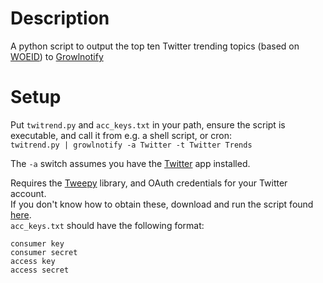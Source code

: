 # Description #

A python script to output the top ten Twitter trending topics (based on [WOEID][1]) to [Growlnotify][2]

# Setup #

Put `twitrend.py` and `acc_keys.txt` in your path, ensure the script is executable, and call it from e.g. a shell script, or cron:  
`twitrend.py | growlnotify -a Twitter -t Twitter Trends`  


The `-a` switch assumes you have the [Twitter][3] app installed.  

Requires the [Tweepy][4] library, and OAuth credentials for your Twitter account.  
If you don't know how to obtain these, download and run the script found [here][5].  
`acc_keys.txt` should have the following format:  

`consumer key`  
`consumer secret`  
`access key`  
`access secret`  

[1]:    http://en.wikipedia.org/wiki/WOEID
[2]:    http://growl.info/extras.php
[3]:    http://itunes.apple.com/app/twitter/id409789998?mt=12
[4]:    https://github.com/joshthecoder/tweepy
[5]:    https://github.com/urschrei/Plowman/blob/master/getOAuth.py